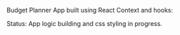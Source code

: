 
Budget Planner App built using React Context and hooks:

Status: App logic building and css styling in progress.